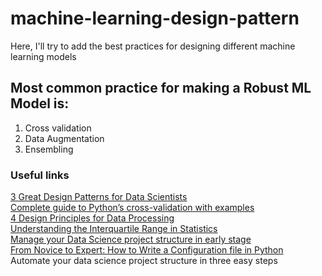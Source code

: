 # machine-learning-design-pattern
Here, I'll try to add the best practices for designing different machine learning models

## Most common practice for making a Robust ML Model is:
1. Cross validation
2. Data Augmentation
3. Ensembling

### Useful links

<a href="https://towardsdatascience.com/3-great-design-patterns-for-data-science-workflows-d3bf162d74e6">3 Great Design Patterns for Data Scientists</a><br/>
<a href="https://towardsdatascience.com/complete-guide-to-pythons-cross-validation-with-examples-a9676b5cac12">Complete guide to Python’s cross-validation with examples</a><br/>
<a href="https://towardsdatascience.com/4-design-principles-for-data-processing-964d6a45cb7c">4 Design Principles for Data Processing</a><br/>
<a href="https://www.thoughtco.com/what-is-the-interquartile-range-3126245">Understanding the Interquartile Range in Statistics</a><br/>
<a href="https://towardsdatascience.com/manage-your-data-science-project-structure-in-early-stage-95f91d4d0600">Manage your Data Science project structure in early stage</a><br/>
<a href="https://towardsdatascience.com/from-novice-to-expert-how-to-write-a-configuration-file-in-python-273e171a8eb3">From Novice to Expert: How to Write a Configuration file in Python</a><br/>
<a href="https://towardsdatascience.com/automate-your-data-science-project-structure-in-three-easy-steps-277c92328d24"></a>Automate your data science project structure in three easy steps<br/>
<a href=""></a><br/>
<a href=""></a><br/>
<a href=""></a><br/>
<a href=""></a><br/>
<a href=""></a><br/>
